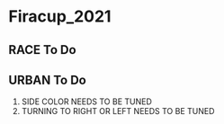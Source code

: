 # Firacup_2021

## RACE To Do

## URBAN To Do
1) SIDE COLOR NEEDS TO BE TUNED
2) TURNING TO RIGHT OR LEFT NEEDS TO BE TUNED
